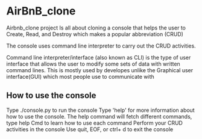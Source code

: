 # AirBnB_clone

Airbnb_clone project Is all about cloning a console that helps the user to  Create, Read, and Destroy which makes a popular abbreviation (CRUD)

The console uses command line interpreter to carry out the CRUD activities.

Command line interpreter/interface (also known as CLI) is the type of user interface that allows the user to modify some sets of data with written command lines. This is mostly used by developes unlike the Graphical user interface(GUI) which most people use to communicate with 

## How to use the console

Type ./console.py to run the console
Type 'help' for more information about how to use the console. The help command will fetch different commands, type help Cmd to learn how to use each command
Perform your CRUD activities in the console
Use quit, EOF, or ctrl+ d to exit the console